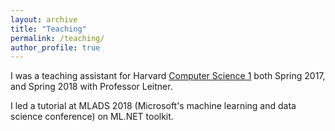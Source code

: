 ```yaml
---
layout: archive
title: "Teaching"
permalink: /teaching/
author_profile: true
---
```


I was a teaching assistant for Harvard [Computer Science 1](http://fas.harvard.edu/~cs1/no1.cs1.2016.pdf) both Spring 2017, and Spring 2018 with Professor Leitner.

I led a tutorial at MLADS 2018 (Microsoft's machine learning and data science conference) on ML.NET toolkit.